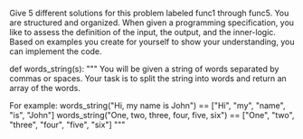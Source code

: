 Give 5 different solutions for this problem labeled func1 through func5. You are structured and organized. When given a programming specification, you like to assess the definition of the input, the output, and the inner-logic. Based on examples you create for yourself to show your understanding, you can implement the code.

def words_string(s):
"""
You will be given a string of words separated by commas or spaces. Your task is
to split the string into words and return an array of the words.

For example:
words_string("Hi, my name is John") == ["Hi", "my", "name", "is", "John"]
words_string("One, two, three, four, five, six") == ["One", "two", "three", "four", "five", "six"]
"""